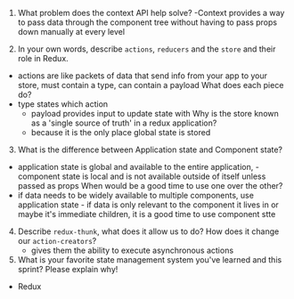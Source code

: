 1. What problem does the context API help solve?
-Context provides a way to pass data through the component tree without having to pass props down manually at every level

2. In your own words, describe `actions`, `reducers` and the `store` and their role in Redux. 
- actions are like packets of data that send info from your app to your store, must contain a type, can contain a payload
What does each piece do? 
 - type states which action
   - payload provides input to update state with
Why is the store known as a 'single source of truth' in a redux application?
   - because it is the only place global state is stored
3. What is the difference between Application state and Component state? 
- application state is global and available to the entire application, - component state is local and is not available outside of itself unless passed as props
When would be a good time to use one over the other?
- if data needs to be widely available to multiple components, use application state - if data is only relevant to the component it lives in or maybe it's immediate children, it is a good time to use component stte
4. Describe `redux-thunk`, what does it allow us to do? How does it change our `action-creators`?
   - gives them the ability to execute asynchronous actions
5. What is your favorite state management system you've learned and this sprint? Please explain why!
 - Redux
